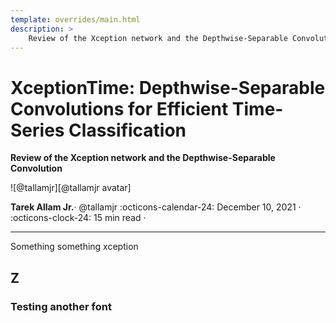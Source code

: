 ```yaml
---
template: overrides/main.html
description: >
    Review of the Xception network and the Depthwise-Separable Convolution
---
```


# XceptionTime: Depthwise-Separable Convolutions for Efficient Time-Series Classification

__Review of the Xception network and the Depthwise-Separable Convolution__

<aside class="mdx-author" markdown>
![@tallamjr][@tallamjr avatar]

<span>__Tarek Allam Jr.__· @tallamjr</span>
<span>
:octicons-calendar-24: December 10, 2021 ·
:octicons-clock-24: 15 min read ·
<!-- [:octicons-tag-24: 7.2.6+insiders-3.0.0][insiders-3.0.0] -->
</span>
</aside>

  [@tallamjr avatar]: https://avatars.githubusercontent.com/tallamjr
  <!-- [insiders-3.0.0]: ../../insiders/changelog.md#3.0.0 -->

---

<link rel="stylesheet" href="https://fonts.googleapis.com/css?family=Press+Start+2P">
<link rel="stylesheet" href="https://fonts.googleapis.com/css?family=Abril+Fatface">
<link rel="stylesheet" href="https://fonts.googleapis.com/css?family=Arimo">
<link rel="stylesheet" href="https://fonts.googleapis.com/css?family=Courier+Prime">


<!-- <style> -->
<!-- .md-typeset h1, -->
<!-- .md-typeset h2 { -->
<!--   color: #fd49a0; -->
<!--   font-weight: bold; -->
<!--   font-family: 'Press Start 2P', serif; -->
<!-- } -->
<!-- </style> -->

<style>
.md-typeset h1 {
  <!-- color: var(--md-default-fg-color--light); -->
  color: var(--md-typeset-color);
  font-weight: bold;
  <!-- font-family: 'Abril Fatface', serif; -->
}
</style>

<!-- <style> -->
<!-- .md-typeset h3 { -->
<!--   color: blue; -->
<!--   font-weight: bold; -->
<!--   font-family: 'Abril Fatface', serif; -->
<!-- } -->
<!-- </style> -->

<!-- <style> -->
<!-- .md-typeset p { -->
<!--   font-weight: bold; -->
<!--   font-family: 'Courier Prime', serif; -->
<!-- } -->
<!-- </style> -->

Something something xception

## Z

### Testing another font
